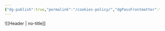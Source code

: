 ```yaml
---
{"dg-publish":true,"permalink":"/cookies-policy/","dgPassFrontmatter":true,"noteIcon":"","created":"","updated":""}
---
```



![[Header \| no-title]]
